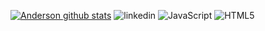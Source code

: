 [![Anderson github stats](https://github-readme-stats.vercel.app/api/top-langs/?username=AndersonVieir4&hide_progress=true)](https://github.com/AndersonVieir4/github-readme-stats) ![linkedin](https://img.shields.io/badge/LinkedIn-0077B5?style=for-the-badge&logo=linkedin&logoColor=white) ![JavaScript](https://img.shields.io/badge/JavaScript-323330?style=for-the-badge&logo=javascript&logoColor=F7DF1E) ![HTML5](https://img.shields.io/badge/HTML5-E34F26?style=for-the-badge&logo=html5&logoColor=white)
